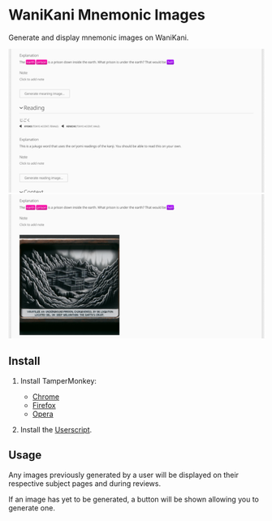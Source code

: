 # WaniKani Mnemonic Images

Generate and display mnemonic images on WaniKani.

![Screenshot #1](www/screenshot_1.png)
![Screenshot #3](www/screenshot_3.png)

## Install

1. Install TamperMonkey:

   - [Chrome](https://chromewebstore.google.com/detail/tampermonkey/dhdgffkkebhmkfjojejmpbldmpobfkfo)
   - [Firefox](https://addons.mozilla.org/en-US/firefox/addon/tampermonkey/)
   - [Opera](https://addons.opera.com/en/extensions/details/tampermonkey-beta/)

2. Install the [Userscript](https://github.com/duffey/wanikani-mnemonic-images/raw/main/wanikani-mnemonic-images.user.js).

## Usage

Any images previously generated by a user will be displayed on their respective subject pages and during reviews.

If an image has yet to be generated, a button will be shown allowing you to generate one.
